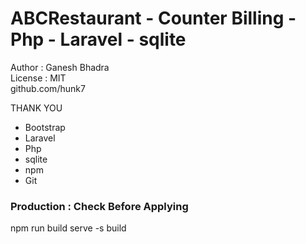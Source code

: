 # ABCRestaurant - Counter Billing - Php - Laravel - sqlite   
 Author : Ganesh Bhadra     
 License : MIT        
 github.com/hunk7     

THANK YOU

- Bootstrap
- Laravel
- Php
- sqlite
- npm
- Git


### Production : Check Before Applying
npm run build
serve -s build
